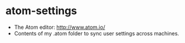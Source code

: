 # atom-settings
* The Atom editor: http://www.atom.io/
* Contents of my .atom folder to sync user settings across machines.
